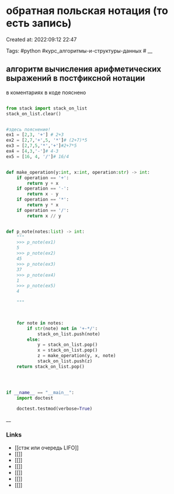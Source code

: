 # обратная польская нотация (то есть запись)

Created at: 2022:09:12 22:47

Tags: #python  #курс_алгоритмы-и-структуры-данных    #
__ 

## алгоритм вычисления арифметических выражений в постфиксной нотации 

в коментариях в коде пояснено 
``` python 

from stack import stack_on_list
stack_on_list.clear()


#здесь пояснение!
ex1 = [2,3, '+'] # 2+3
ex2 = [2,7,'+',5, '*']# (2+7)*5
ex3 = [2,7,5,'*','+']#2+7*5
ex4 = [4,3,'-']# 4-3
ex5 = [16, 4, '/']# 16/4


def make_operation(y:int, x:int, operation:str) -> int:
    if operation == '+':
        return y + x
    if operation == '-':
        return x - y
    if operation == '*':
        return y * x
    if operation == '/':
        return x // y


def p_note(notes:list) -> int:
    """
    >>> p_note(ex1)
    5
    >>> p_note(ex2)
    45
    >>> p_note(ex3)
    37
    >>> p_note(ex4)
    1
    >>> p_note(ex5)
    4
    
    """



    for note in notes:
        if str(note) not in '+-*/':
            stack_on_list.push(note)
        else:
            y = stack_on_list.pop()
            x = stack_on_list.pop()
            z = make_operation(y, x, note)
            stack_on_list.push(z)
    return stack_on_list.pop()




if __name__ == "__main__":
    import doctest

    doctest.testmod(verbose=True)


```

__

### Links

- [[стэк или очередь LIFO]]
- [[]]
- [[]]
- [[]]
- [[]]
- [[]]
- [[]]
